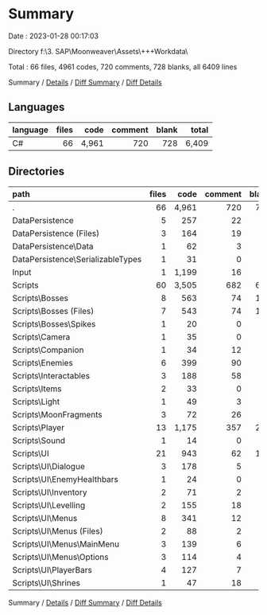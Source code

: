 # Summary

Date : 2023-01-28 00:17:03

Directory f:\\3. SAP\\Moonweaver\\Assets\\+++Workdata\\

Total : 66 files,  4961 codes, 720 comments, 728 blanks, all 6409 lines

Summary / [Details](details.md) / [Diff Summary](diff.md) / [Diff Details](diff-details.md)

## Languages
| language | files | code | comment | blank | total |
| :--- | ---: | ---: | ---: | ---: | ---: |
| C# | 66 | 4,961 | 720 | 728 | 6,409 |

## Directories
| path | files | code | comment | blank | total |
| :--- | ---: | ---: | ---: | ---: | ---: |
| . | 66 | 4,961 | 720 | 728 | 6,409 |
| DataPersistence | 5 | 257 | 22 | 46 | 325 |
| DataPersistence (Files) | 3 | 164 | 19 | 33 | 216 |
| DataPersistence\\Data | 1 | 62 | 3 | 8 | 73 |
| DataPersistence\\SerializableTypes | 1 | 31 | 0 | 5 | 36 |
| Input | 1 | 1,199 | 16 | 16 | 1,231 |
| Scripts | 60 | 3,505 | 682 | 666 | 4,853 |
| Scripts\\Bosses | 8 | 563 | 74 | 107 | 744 |
| Scripts\\Bosses (Files) | 7 | 543 | 74 | 103 | 720 |
| Scripts\\Bosses\\Spikes | 1 | 20 | 0 | 4 | 24 |
| Scripts\\Camera | 1 | 35 | 0 | 5 | 40 |
| Scripts\\Companion | 1 | 34 | 12 | 5 | 51 |
| Scripts\\Enemies | 6 | 399 | 90 | 80 | 569 |
| Scripts\\Interactables | 3 | 188 | 58 | 34 | 280 |
| Scripts\\Items | 2 | 33 | 0 | 6 | 39 |
| Scripts\\Light | 1 | 49 | 3 | 9 | 61 |
| Scripts\\MoonFragments | 3 | 72 | 26 | 18 | 116 |
| Scripts\\Player | 13 | 1,175 | 357 | 231 | 1,763 |
| Scripts\\Sound | 1 | 14 | 0 | 3 | 17 |
| Scripts\\UI | 21 | 943 | 62 | 168 | 1,173 |
| Scripts\\UI\\Dialogue | 3 | 178 | 5 | 36 | 219 |
| Scripts\\UI\\EnemyHealthbars | 1 | 24 | 0 | 8 | 32 |
| Scripts\\UI\\Inventory | 2 | 71 | 2 | 14 | 87 |
| Scripts\\UI\\Levelling | 2 | 155 | 18 | 19 | 192 |
| Scripts\\UI\\Menus | 8 | 341 | 12 | 63 | 416 |
| Scripts\\UI\\Menus (Files) | 2 | 88 | 2 | 21 | 111 |
| Scripts\\UI\\Menus\\MainMenu | 3 | 139 | 6 | 21 | 166 |
| Scripts\\UI\\Menus\\Options | 3 | 114 | 4 | 21 | 139 |
| Scripts\\UI\\PlayerBars | 4 | 127 | 7 | 18 | 152 |
| Scripts\\UI\\Shrines | 1 | 47 | 18 | 10 | 75 |

Summary / [Details](details.md) / [Diff Summary](diff.md) / [Diff Details](diff-details.md)